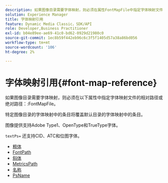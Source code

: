 ```yaml
---
description: 如果图像目录需要字体映射，则必须在属性FontMapFile中指定字体映射文件的相对或绝对路径。
solution: Experience Manager
title: 字体映射引用
feature: Dynamic Media Classic，SDK/API
role: Developer,Business Practitioner
exl-id: b04e89ee-ae69-41c0-bd62-0929d21980c0
source-git-commit: 1ec8b59f442eb96c6c3f5f1405d57a38a86bd056
workflow-type: tm+mt
source-wordcount: '106'
ht-degree: 2%

---
```


# 字体映射引用{#font-map-reference}

如果图像目录需要字体映射，则必须在以下属性中指定字体映射文件的相对路径或绝对路径：:FontMapFile。

特定图像目录的字体映射中的条目将覆盖默认目录的字体映射中的条目。

图像提供支持Adobe Type1、OpenType和TrueType字体。

`textPs=` 还支持CID、ATC和位图字体。

* [粗体](r-bold-font.md)
* [FontPath](r-fontpath-font.md)
* [斜体](r-italic-font.md)
* [MetricsPath](r-metricspath-font.md)
* [名称](r-name-font.md)
* [PsName](r-psname-font.md)
